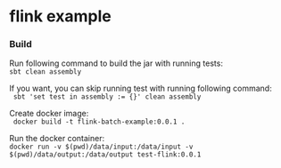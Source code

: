 # flink example

### Build
Run following command to build the jar with running tests:\
```sbt clean assembly```

If you want, you can skip running test with running following command:\
``` sbt 'set test in assembly := {}' clean assembly```

Create docker image:\
```  docker build -t flink-batch-example:0.0.1 . ```

Run the docker container:\
``` docker run -v $(pwd)/data/input:/data/input -v $(pwd)/data/output:/data/output test-flink:0.0.1 ```

